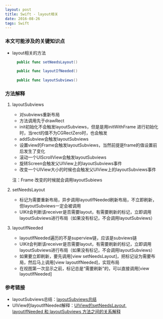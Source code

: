 ```yaml
---
layout: post
title: Swift - layout相关
date: 2016-08-26
tags: Swift
---
```



### 本文可能涉及的关键知识点

* layout相关的方法
  ``` swift
    public func setNeedsLayout()
    
    public func layoutIfNeeded()
    
    public func layoutSubviews()
  ```

### 方法解释
1. layoutSubviews
    * 对subviews重新布局
    * 方法调用先于drawRect
    * init初始化不会触发layoutSubviews，但是是用initWithFrame 进行初始化时，当rect的值不为CGRectZero时，也会触发
    * addSubview会触发layoutSubviews
    * 设置view的Frame会触发layoutSubviews，当然前提是frame的值设置前后发生了变化
    * 滚动一个UIScrollView会触发layoutSubviews
    * 旋转Screen会触发父UIView上的layoutSubviews事件
    * 改变一个UIView大小的时候也会触发父UIView上的layoutSubviews事件
    
    注：Frame 改变的时候就会调用layoutSubiews 
       
2. setNeedsLayout
    * 标记为需要重新布局，异步调用layoutIfNeeded刷新布局，不立即刷新，但layoutSubviews一定会被调用
    * UIKit会判断该receiver是否需要layout，有需要刷新的标记，立即调用layoutSubviews进行布局（如果没有标记，不会调用layoutSubviews）

3. layoutIfNeeded
    * layoutIfNeeded遍历的不是superview链，应该是subviews链
    * UIKit会判断该receiver是否需要layout，有需要刷新的标记，立即调用layoutSubviews进行布局（如果没有标记，不会调用layoutSubviews）
    * 如果要立即刷新，要先调用[view setNeedsLayout]，把标记设为需要布局，然后马上调用[view layoutIfNeeded]，实现布局
    * 在视图第一次显示之前，标记总是“需要刷新”的，可以直接调用[view layoutIfNeeded]
  


### 参考链接
* layoutSubviews总结：[layoutSubviews总结](http://blog.csdn.net/bsplover/article/details/7977944)
* UIView的layoutIfNeeded解释：[UIView的setNeedsLayout, layoutIfNeeded 和 layoutSubviews 方法之间的关系解释](http://blog.csdn.net/meegomeego/article/details/39890385)